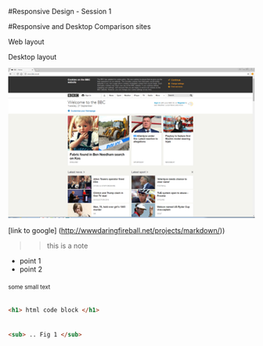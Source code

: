 #Responsive Design - Session 1

#Responsive and Desktop Comparison sites

Web layout

Desktop layout

![desktop](bbc1.png)

[link to google] (http://wwwdaringfireball.net/projects/markdown/))
>> this is a note

 - point 1
 - point 2
 
<sub> some small text </sub>


``` html

<h1> html code block </h1>


<sub> .. Fig 1 </sub>
```
